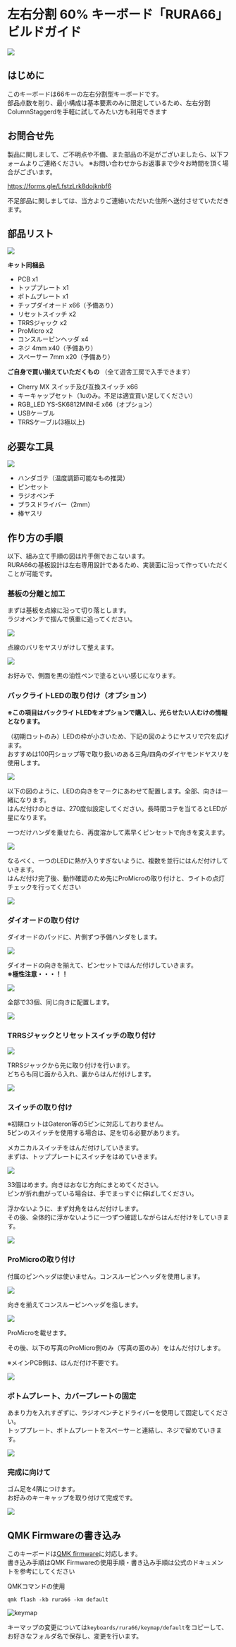 # 左右分割 60% キーボード「RURA66」ビルドガイド

![](./images/IMG_0236.jpg)

## はじめに

このキーボードは66キーの左右分割型キーボードです。  
部品点数を削り、最小構成は基本要素のみに限定しているため、左右分割ColumnStaggerdを手軽に試してみたい方も利用できます

## お問合せ先

製品に関しまして、ご不明点や不備、また部品の不足がございましたら、以下フォームよりご連絡ください。
※お問い合わせからお返事まで少々お時間を頂く場合がございます。

https://forms.gle/LfstzLrk8dojknbf6

不足部品に関しましては、当方よりご連絡いただいた住所へ送付させていただきます。

## 部品リスト

![](./images/IMG_0275.jpg)

**キット同梱品**

- PCB x1
- トッププレート x1
- ボトムプレート x1
- チップダイオード x66（予備あり）
- リセットスイッチ x2
- TRRSジャック x2
- ProMicro x2
- コンスルーピンヘッダ x4
- ネジ 4mm x40（予備あり）
- スペーサー 7mm x20（予備あり）

**ご自身で買い揃えていただくもの**
（全て遊舎工房で入手できます）

- Cherry MX スイッチ及び互換スイッチ x66
- キーキャップセット（1uのみ。不足は適宜買い足してください）
- RGB_LED YS-SK6812MINI-E x66（オプション）
- USBケーブル
- TRRSケーブル(3極以上)

## 必要な工具

![](https://media.discordapp.net/attachments/536423734144401422/798207204037492736/IMG_0276.jpg)

- ハンダゴテ（温度調節可能なもの推奨）
- ピンセット
- ラジオペンチ
- プラスドライバー（2mm）
- 棒ヤスリ

## 作り方の手順

以下、組み立て手順の図は片手側でおこないます。  
RURA66の基板設計は左右専用設計であるため、実装面に沿って作っていただくことが可能です。

### 基板の分離と加工

まずは基板を点線に沿って切り落とします。  
ラジオペンチで掴んで慎重に追ってください。

![](https://media.discordapp.net/attachments/536423734144401422/798207109736955924/FotoJet.jpg)

点線のバリをヤスリがけして整えます。

![](https://media.discordapp.net/attachments/536423734144401422/798207208814280774/IMG_0283.jpg)

お好みで、側面を黒の油性ペンで塗るといい感じになります。

### バックライトLEDの取り付け（オプション）

**※この項目はバックライトLEDをオプションで購入し、光らせたい人むけの情報となります。**

（初期ロットのみ）LEDの枠が小さいため、下記の図のようにヤスリで穴を広げます。  
おすすめは100円ショップ等で取り扱いのある三角/四角のダイヤモンドヤスリを使用します。

![](https://media.discordapp.net/attachments/536423734144401422/798207212894814218/IMG_0285.jpg)

以下の図のように、LEDの向きをマークにあわせて配置します。全部、向きは一緒になります。  
はんだ付けのときは、270度似設定してください。長時間コテを当てるとLEDが星になります。

一つだけハンダを乗せたら、再度溶かして素早くピンセットで向きを変えます。

![](https://media.discordapp.net/attachments/536423734144401422/798207555108077608/IMG_0290.jpg)

なるべく、一つのLEDに熱が入りすぎないように、複数を並行にはんだ付けしていきます。  
はんだ付け完了後、動作確認のため先にProMicroの取り付けと、ライトの点灯チェックを行ってください

![](https://media.discordapp.net/attachments/536423734144401422/798207560191836210/IMG_0292.jpg)

### ダイオードの取り付け

ダイオードのパッドに、片側ずつ予備ハンダをします。

![](./images/IMG_0302.jpg)

ダイオードの向きを揃えて、ピンセットではんだ付けしていきます。  
**※極性注意・・・！！**

![](./images/IMG_0303.jpg)

全部で33個、同じ向きに配置します。

![](./images/IMG_0304.jpg)

### TRRSジャックとリセットスイッチの取り付け

![](./images/IMG_0315.jpg)

TRRSジャックから先に取り付けを行います。  
どちらも同じ面から入れ、裏からはんだ付けします。

![](./images/IMG_0317.jpg)

### スイッチの取り付け

※初期ロットはGateron等の5ピンに対応しておりません。  
5ピンのスイッチを使用する場合は、足を切る必要があります。

メカニカルスイッチをはんだ付けしていきます。  
まずは、トッププレートにスイッチをはめていきます。

![](./images/IMG_0319.jpg)

33個はめます。向きはおなじ方向にまとめてください。  
ピンが折れ曲がっている場合は、手でまっすぐに伸ばしてください。

浮かないように、まず対角をはんだ付けします。  
その後、全体的に浮かないように一つずつ確認しながらはんだ付けをしていきます。

![](./images/IMG_0326.jpg)

### ProMicroの取り付け

付属のピンヘッダは使いません。コンスルーピンヘッダを使用します。

![](./images/IMG_0293.jpg)

向きを揃えてコンスルーピンヘッダを指します。

![](./images/IMG_0297.jpg)

ProMicroを載せます。

その後、以下の写真のProMicro側のみ（写真の面のみ）をはんだ付けします。

※メインPCB側は、はんだ付け不要です。

![](./images/IMG_0298.jpg)

### ボトムプレート、カバープレートの固定

あまり力を入れすぎずに、ラジオペンチとドライバーを使用して固定してください。  
トッププレート、ボトムプレートをスペーサーと連結し、ネジで留めていきます。

![](./images/IMG_0335.jpg)

### 完成に向けて

ゴム足を4隅につけます。  
お好みのキーキャップを取り付けて完成です。

![](./images/IMG_0225.jpg)

## QMK Firmwareの書き込み

このキーボードは[QMK firmware](https://github.com/qmk/qmk_firmware/)に対応します。  
書き込み手順はQMK Firmwareの使用手順・書き込み手順は公式のドキュメントを参考にしてください

QMKコマンドの使用

```
qmk flash -kb rura66 -km default
```

![keymap](./images/keymap.png)

キーマップの変更については`keyboards/rura66/keymap/default`をコピーして、お好きなフォルダ名で保存し、変更を行います。
